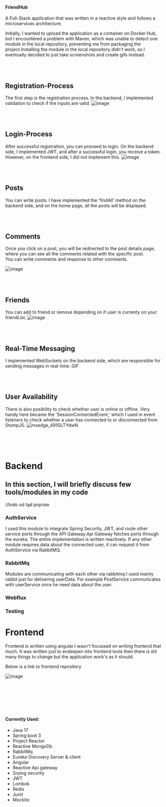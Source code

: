 <h4> FriendHub</h4>

A Full-Stack application that was written in a reactive style and follows a microservices architecture.

Initially, I wanted to upload the application as a container on Docker Hub, but I encountered a problem with Maven, which was unable to detect one module in the local repository, preventing me from packaging the project.Installing the module in the local repository didn't work, so I eventually decided to just take screenshots and create gifs instead.




<br><br><h2>Registration-Process</h2>
The first step is the registration process. In the backend, I implemented validation to check if the inputs are valid.
![image](https://github.com/user-attachments/assets/1bd10fa2-d058-4970-b405-3e852e7a99a5)




<br><br> <h2>Login-Process</h2>
After successful registration, you can proceed to login. On the backend side, I implemented JWT, and after a successful login,
you receive a token. However, on the frontend side, I did not implement this.
![image](https://github.com/user-attachments/assets/d09dd208-7f34-43bb-8468-1edcc635f409)




<br><br><h2>Posts</h2>
You can write posts. I have implemented the 'findAll' method on the backend side, and on the home page, all the posts will be displayed.






<br><br><h2>Comments</h2>

Once you click on a post, you will be redirected to the post details page, where you can see all the comments related with the specific post.
<br>You can write comments and response to other comments.

![image](https://github.com/user-attachments/assets/885024a9-80d3-4b7b-8693-ff8848ce785b)



<br><br> <h2>Friends</h2>
You can add to friend or remove depending on if user is currenty on your friendList.
![image](https://github.com/user-attachments/assets/70cfc394-df8d-4d9b-9c48-7306fe38d6fd)


<br><br><h2>Real-Time Messaging</h2>
I implemented WebSockets on the backend side, which are responsible for sending messages in real-time.
GIF



<br><br><h2>User Availability</h2>
There is also posibility to check whether user is online or offline.
Very handy here became the 'SessionConnectedEvent,' which I used in event listeners to check whether a user has connected to or disconnected from StompJS.
![msedge_491GLTYdwN](https://github.com/user-attachments/assets/704f98c4-51ac-4f0f-83e4-a422708e4ba3)



<br><br><br>

<h1>Backend</h1>
<h2>In this section, I will briefly discuss few tools/modules in my code</h2>




//todo od tąd popraw
<h3><b>AuthService</b></h3> I used this module to integrate Spring Security, JWT, and route other service ports through the API Gateway.Api Gateway fetches ports through the eureka. The entire implementation is written reactively. If any other module requires data about the connected user, it can request it from AuthService via RabbitMQ.






<h3><b>RabbitMq</b></h1>Modules are communicating with each other via rabbitmq.I used mainly rabbit just for delivering userData. For example PostService communicates with userService once he
need data about the user.


<h3>Webflux</h3>



<h3>Testing</h3>

<h1>Frontend</h1>
Frontend is written using angular.I wasn't focussed on writing frontend that much. It was written just to endeepen into frontend tools    then there
is stil  many things to change but the application work's as it should.

Below is a link to frontend repository

![image](https://github.com/user-attachments/assets/3b82e4ba-526f-4357-9919-b1e2951f96ad)




<br><br><br><br><br>
<h4>Currently Used:</h4>

- Java 17
- Spring boot 3
- Project Reactor
- Reactive MongoDb
- RabbitMq
- Eureka Discovery Server & client
- Angular
- Reactive Api gateway
- Srping security
- JWT
- Lombok
- Redis
- Junit
- Mockito




